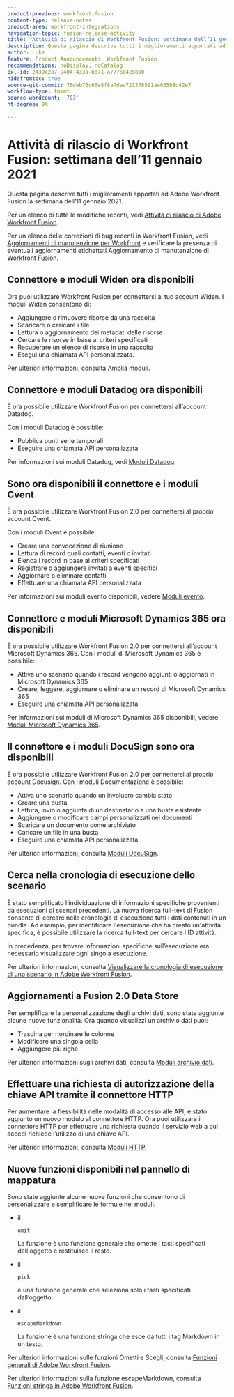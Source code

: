 ```yaml
---
product-previous: workfront-fusion
content-type: release-notes
product-area: workfront-integrations
navigation-topic: fusion-release-activity
title: "Attività di rilascio di Workfront Fusion: settimana dell’11 gennaio 2021"
description: Questa pagina descrive tutti i miglioramenti apportati ad Adobe Workfront Fusion la settimana dell’11 gennaio 2021.
author: Luke
feature: Product Announcements, Workfront Fusion
recommendations: noDisplay, noCatalog
exl-id: 2439e2a7-9404-433a-bd71-a7776042d8a0
hidefromtoc: true
source-git-commit: 76deb76c66e8f8a7dea721378591ae035b8d42e7
workflow-type: tm+mt
source-wordcount: '703'
ht-degree: 0%

---
```


# Attività di rilascio di Workfront Fusion: settimana dell’11 gennaio 2021

Questa pagina descrive tutti i miglioramenti apportati ad Adobe Workfront Fusion la settimana dell’11 gennaio 2021.

Per un elenco di tutte le modifiche recenti, vedi [Attività di rilascio di Adobe Workfront Fusion](../../../product-announcements/product-releases/fusion-release-activity/fusion-release-activity.md).

Per un elenco delle correzioni di bug recenti in Workfront Fusion, vedi [Aggiornamenti di manutenzione per Workfront](https://experienceleague.adobe.com/docs/workfront-known-issues/releases/current-updates.html) e verificare la presenza di eventuali aggiornamenti etichettati Aggiornamento di manutenzione di Workfront Fusion.

## Connettore e moduli Widen ora disponibili

Ora puoi utilizzare Workfront Fusion per connettersi al tuo account Widen. I moduli Widen consentono di:

* Aggiungere o rimuovere risorse da una raccolta
* Scaricare o caricare i file
* Lettura o aggiornamento dei metadati delle risorse
* Cercare le risorse in base ai criteri specificati
* Recuperare un elenco di risorse in una raccolta
* Esegui una chiamata API personalizzata.

Per ulteriori informazioni, consulta [Amplia moduli](../../../workfront-fusion/apps-and-their-modules/widen-modules.md).

## Connettore e moduli Datadog ora disponibili

È ora possibile utilizzare Workfront Fusion per connettersi all’account Datadog.

Con i moduli Datadog è possibile:

* Pubblica punti serie temporali
* Eseguire una chiamata API personalizzata

Per informazioni sui moduli Datadog, vedi [Moduli Datadog](../../../workfront-fusion/apps-and-their-modules/datadog-modules.md).

## Sono ora disponibili il connettore e i moduli Cvent

È ora possibile utilizzare Workfront Fusion 2.0 per connettersi al proprio account Cvent.

Con i moduli Cvent è possibile:

* Creare una convocazione di riunione
* Lettura di record quali contatti, eventi o invitati
* Elenca i record in base ai criteri specificati
* Registrare o aggiungere invitati a eventi specifici
* Aggiornare o eliminare contatti
* Effettuare una chiamata API personalizzata

Per informazioni sui moduli evento disponibili, vedere [Moduli evento](../../../workfront-fusion/apps-and-their-modules/cvent-modules.md).

## Connettore e moduli Microsoft Dynamics 365 ora disponibili

È ora possibile utilizzare Workfront Fusion 2.0 per connettersi all’account Microsoft Dynamics 365. Con i moduli di Microsoft Dynamics 365 è possibile:

* Attiva uno scenario quando i record vengono aggiunti o aggiornati in Microsoft Dynamics 365
* Creare, leggere, aggiornare o eliminare un record di Microsoft Dynamics 365
* Eseguire una chiamata API personalizzata

Per informazioni sui moduli di Microsoft Dynamics 365 disponibili, vedere [Moduli Microsoft Dynamics 365](../../../workfront-fusion/apps-and-their-modules/microsoft-dynamics-365-modules.md).

## Il connettore e i moduli DocuSign sono ora disponibili

È ora possibile utilizzare Workfront Fusion 2.0 per connettersi al proprio account Docusign. Con i moduli Documentazione è possibile:

* Attiva uno scenario quando un involucro cambia stato
* Creare una busta
* Lettura, invio o aggiunta di un destinatario a una busta esistente
* Aggiungere o modificare campi personalizzati nei documenti
* Scaricare un documento come archiviato
* Caricare un file in una busta
* Eseguire una chiamata API personalizzata

Per ulteriori informazioni, consulta [Moduli DocuSign](../../../workfront-fusion/apps-and-their-modules/docusign-modules.md).

## Cerca nella cronologia di esecuzione dello scenario

È stato semplificato l’individuazione di informazioni specifiche provenienti da esecuzioni di scenari precedenti. La nuova ricerca full-text di Fusion consente di cercare nella cronologia di esecuzione tutti i dati contenuti in un bundle. Ad esempio, per identificare l&#39;esecuzione che ha creato un&#39;attività specifica, è possibile utilizzare la ricerca full-text per cercare l&#39;ID attività.

In precedenza, per trovare informazioni specifiche sull’esecuzione era necessario visualizzare ogni singola esecuzione.

Per ulteriori informazioni, consulta [Visualizzare la cronologia di esecuzione di uno scenario in Adobe Workfront Fusion](../../../workfront-fusion/scenarios/view-scenario-execution-history.md).

## Aggiornamenti a Fusion 2.0 Data Store

Per semplificare la personalizzazione degli archivi dati, sono state aggiunte alcune nuove funzionalità. Ora quando visualizzi un archivio dati puoi:

* Trascina per riordinare le colonne
* Modificare una singola cella
* Aggiungere più righe

Per ulteriori informazioni sugli archivi dati, consulta [Moduli archivio dati](../../../workfront-fusion/apps-and-their-modules/data-store-modules.md).

## Effettuare una richiesta di autorizzazione della chiave API tramite il connettore HTTP

Per aumentare la flessibilità nelle modalità di accesso alle API, è stato aggiunto un nuovo modulo al connettore HTTP. Ora puoi utilizzare il connettore HTTP per effettuare una richiesta quando il servizio web a cui accedi richiede l’utilizzo di una chiave API.

Per ulteriori informazioni, consulta [Moduli HTTP](../../../workfront-fusion/apps-and-their-modules/http-modules/http-modules-1.md).

## Nuove funzioni disponibili nel pannello di mappatura

Sono state aggiunte alcune nuove funzioni che consentono di personalizzare e semplificare le formule nei moduli.

* il

  ```
  omit
  ```

  La funzione è una funzione generale che omette i tasti specificati dell&#39;oggetto e restituisce il resto.
* il

  ```
  pick
  ```

  è una funzione generale che seleziona solo i tasti specificati dall’oggetto.
* il

  ```
  escapeMarkdown
  ```

  La funzione è una funzione stringa che esce da tutti i tag Markdown in un testo.

Per ulteriori informazioni sulle funzioni Ometti e Scegli, consulta [Funzioni generali di Adobe Workfront Fusion](../../../workfront-fusion/functions/general-functions.md).

Per ulteriori informazioni sulla funzione escapeMarkdown, consulta [Funzioni stringa in Adobe Workfront Fusion](../../../workfront-fusion/functions/string-functions.md).
